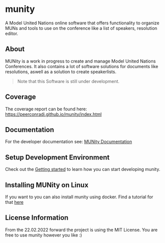 # munity
A Model United Nations online software that offers functionality to organize MUNs and tools to use on the conference like a list of speakers, resolution editor.

## About
MUNity is a work in progress to create and manage Model United Nations Conferences. It also contains a lot of software solutions for documents like resolutions, aswell as a solution to create speakerlists.

> Note that this Software is still under development.

## Coverage

The coverage report can be found here: https://peerconradi.github.io/munity/index.html

## Documentation

For the developer documentation see: [MUNity Documentation](Documentation/docs.md)

## Setup Development Environment

Check out the [Getting started](Documentation/GettingStarted.md) to learn how you can start developing munity.

## Installing MUNity on Linux

If you want to you can also install munity using docker. Find a tutorial for that [here](Documentation/docker.md)

## License Information

From the 22.02.2022 forward the project is using the MIT License. You are free to use munity however you like :)


